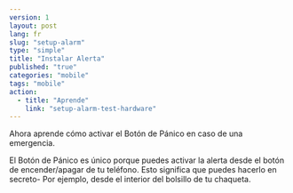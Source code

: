 ```yaml
---
version: 1
layout: post
lang: fr
slug: "setup-alarm"
type: "simple"
title: "Instalar Alerta"
published: "true"
categories: "mobile"
tags: "mobile"
action: 
  - title: "Aprende"
    link: "setup-alarm-test-hardware"
---
```


Ahora aprende cómo activar el Botón de Pánico en caso de una emergencia.

El Botón de Pánico es único porque puedes activar la alerta desde el botón de encender/apagar de tu teléfono. Esto significa que puedes hacerlo en secreto- Por ejemplo, desde el interior del bolsillo de tu chaqueta.
